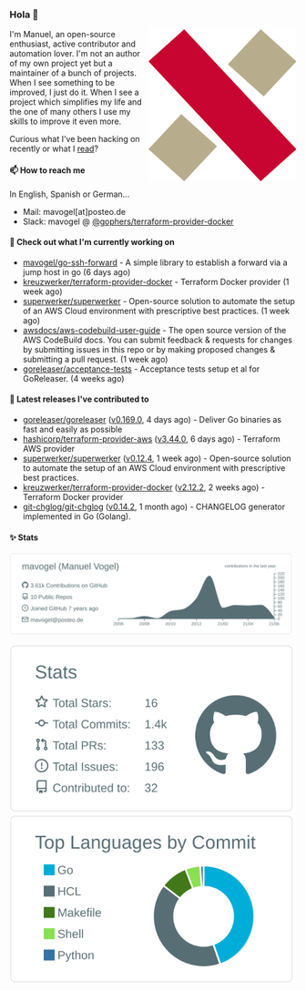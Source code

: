 ### Hola 👋

<img align="right" src="https://raw.githubusercontent.com/mavogel/mavogel/master/assets/xw.png" width="260">

I'm Manuel, an open-source enthusiast, active contributor and automation lover. I'm not an author of my own project 
yet but a maintainer of a bunch of projects. When I see something to be improved, I just do it. When I see a project
which simplifies my life and the one of many others I use my skills to improve it even more.

Curious what I've been hacking on recently or what I [read](https://www.goodreads.com/user/show/128554892-manuel-vogel)?

#### 📫 How to reach me
In English, Spanish or German...

- Mail: mavogel[at]posteo.de
- Slack: mavogel @ [@gophers/terraform-provider-docker](https://gophers.slack.com/archives/C01G9TN5V36)

#### 👷 Check out what I'm currently working on

- [mavogel/go-ssh-forward](https://github.com/mavogel/go-ssh-forward) - A simple library to establish a forward via a jump host in go (6 days ago)
- [kreuzwerker/terraform-provider-docker](https://github.com/kreuzwerker/terraform-provider-docker) - Terraform Docker provider (1 week ago)
- [superwerker/superwerker](https://github.com/superwerker/superwerker) - Open-source solution to automate the setup of an AWS Cloud environment with prescriptive best practices.  (1 week ago)
- [awsdocs/aws-codebuild-user-guide](https://github.com/awsdocs/aws-codebuild-user-guide) - The open source version of the AWS CodeBuild docs. You can submit feedback &amp; requests for changes by submitting issues in this repo or by making proposed changes &amp; submitting a pull request. (1 week ago)
- [goreleaser/acceptance-tests](https://github.com/goreleaser/acceptance-tests) - Acceptance tests setup et al for GoReleaser. (4 weeks ago)

#### 🔭 Latest releases I've contributed to

- [goreleaser/goreleaser](https://github.com/goreleaser/goreleaser) ([v0.169.0](https://github.com/goreleaser/goreleaser/releases/tag/v0.169.0), 4 days ago) - Deliver Go binaries as fast and easily as possible
- [hashicorp/terraform-provider-aws](https://github.com/hashicorp/terraform-provider-aws) ([v3.44.0](https://github.com/hashicorp/terraform-provider-aws/releases/tag/v3.44.0), 6 days ago) - Terraform AWS provider
- [superwerker/superwerker](https://github.com/superwerker/superwerker) ([v0.12.4](https://github.com/superwerker/superwerker/releases/tag/v0.12.4), 1 week ago) - Open-source solution to automate the setup of an AWS Cloud environment with prescriptive best practices. 
- [kreuzwerker/terraform-provider-docker](https://github.com/kreuzwerker/terraform-provider-docker) ([v2.12.2](https://github.com/kreuzwerker/terraform-provider-docker/releases/tag/v2.12.2), 2 weeks ago) - Terraform Docker provider
- [git-chglog/git-chglog](https://github.com/git-chglog/git-chglog) ([v0.14.2](https://github.com/git-chglog/git-chglog/releases/tag/v0.14.2), 1 month ago) - CHANGELOG generator implemented in Go (Golang).
#### ✨ Stats

[![](https://raw.githubusercontent.com/mavogel/mavogel/master/profile-summary-card-output/default/0-profile-details.svg)](https://github.com/vn7n24fzkq/github-profile-summary-cards)

[![](https://raw.githubusercontent.com/mavogel/mavogel/master/profile-summary-card-output/default/3-stats.svg)](https://github.com/vn7n24fzkq/github-profile-summary-cards)
[![](https://raw.githubusercontent.com/mavogel/mavogel/master/profile-summary-card-output/default/2-most-commit-language.svg)](https://github.com/vn7n24fzkq/github-profile-summary-cards)

